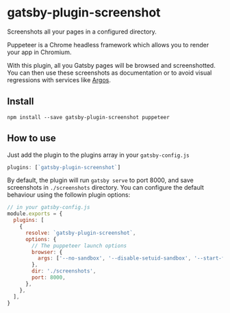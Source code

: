 # gatsby-plugin-screenshot

Screenshots all your pages in a configured directory.

Puppeteer is a Chrome headless framework which allows you to render your app in Chromium.

With this plugin, all you Gatsby pages will be browsed and screenshotted. You can then use
these screenshots as documentation or to avoid visual regressions with services like [Argos](https://www.argos-ci.com/).

## Install

`npm install --save gatsby-plugin-screenshot puppeteer`

## How to use

Just add the plugin to the plugins array in your `gatsby-config.js`

```javascript
plugins: [`gatsby-plugin-screenshot`]
```

By default, the plugin will run `gatsby serve` to port 8000, and save screenshots in `./screenshots` directory.
You can configure the default behaviour using the followin plugin options:

```javascript
// in your gatsby-config.js
module.exports = {
  plugins: [
    {
      resolve: `gatsby-plugin-screenshot`,
      options: {
        // The puppeteer launch options
        browser: {
          args: ['--no-sandbox', '--disable-setuid-sandbox', '--start-fullscreen']
        },
        dir: './screenshots',
        port: 8000,
      },
    },
  ],
}
```

